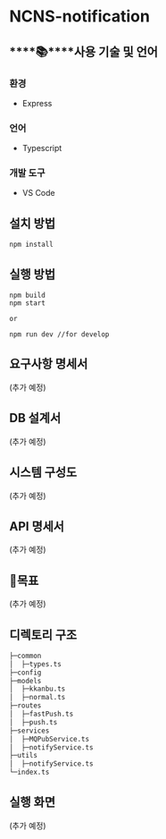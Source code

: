 # NCNS-notification

## ****📚****사용 기술 및 언어

### 환경

- Express

### 언어

- Typescript

### 개발 도구

- VS Code

## 설치 방법

```tsx
npm install
```

## 실행 방법

```tsx
npm build
npm start

or

npm run dev //for develop
```

## 요구사항 명세서

(추가 예정)

## DB 설계서

(추가 예정)

## 시스템 구성도

(추가 예정)

## API 명세서

(추가 예정)

## 🥰목표

(추가 예정)

## 디렉토리 구조

```markdown
├─common
│  ├─types.ts
├─config
├─models
│  ├─kkanbu.ts
│  ├─normal.ts
├─routes
│  ├─fastPush.ts
│  ├─push.ts
├─services
│  ├─MQPubService.ts
│  ├─notifyService.ts
├─utils
│  ├─notifyService.ts
└─index.ts
```

## 실행 화면

(추가 예정)
